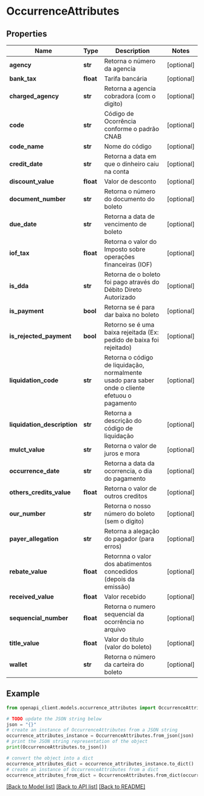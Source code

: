 # OccurrenceAttributes


## Properties

Name | Type | Description | Notes
------------ | ------------- | ------------- | -------------
**agency** | **str** | Retorna o número da agencia | [optional] 
**bank_tax** | **float** | Tarifa bancária | [optional] 
**charged_agency** | **str** | Retorna a agencia cobradora (com o digito) | [optional] 
**code** | **str** | Código de Ocorrência conforme o padrão CNAB | [optional] 
**code_name** | **str** | Nome do código | [optional] 
**credit_date** | **str** | Retorna a data em que o dinheiro caiu na conta | [optional] 
**discount_value** | **float** | Valor de desconto | [optional] 
**document_number** | **str** | Retorna o número do documento do boleto | [optional] 
**due_date** | **str** | Retorna a data de vencimento de boleto | [optional] 
**iof_tax** | **float** | Retorna o valor do Imposto sobre operações financeiras (IOF) | [optional] 
**is_dda** | **str** | Retorna de o boleto foi pago através do Débito Direto Autorizado | [optional] 
**is_payment** | **bool** | Retorna se é para dar baixa no boleto | [optional] 
**is_rejected_payment** | **bool** | Retorno se é uma baixa rejeitada (Ex: pedido de baixa foi rejeitado) | [optional] 
**liquidation_code** | **str** | Retorna o código de liquidação, normalmente usado para saber onde o cliente efetuou o pagamento | [optional] 
**liquidation_description** | **str** | Retorna a descrição do código de liquidação | [optional] 
**mulct_value** | **str** | Retorna o valor de juros e mora | [optional] 
**occurrence_date** | **str** | Retorna a data da ocorrencia, o dia do pagamento | [optional] 
**others_credits_value** | **float** | Retorna o valor de outros creditos | [optional] 
**our_number** | **str** | Retorna o nosso número do boleto (sem o digito) | [optional] 
**payer_allegation** | **str** | Retorna a alegação do pagador (para erros) | [optional] 
**rebate_value** | **float** | Retornna o valor dos abatimentos concedidos (depois da emissão) | [optional] 
**received_value** | **float** | Valor recebido | [optional] 
**sequencial_number** | **float** | Retorna o numero sequencial da ocorrência no arquivo | [optional] 
**title_value** | **float** | Valor do título (valor do boleto) | [optional] 
**wallet** | **str** | Retorna o número da carteira do boleto | [optional] 

## Example

```python
from openapi_client.models.occurrence_attributes import OccurrenceAttributes

# TODO update the JSON string below
json = "{}"
# create an instance of OccurrenceAttributes from a JSON string
occurrence_attributes_instance = OccurrenceAttributes.from_json(json)
# print the JSON string representation of the object
print(OccurrenceAttributes.to_json())

# convert the object into a dict
occurrence_attributes_dict = occurrence_attributes_instance.to_dict()
# create an instance of OccurrenceAttributes from a dict
occurrence_attributes_from_dict = OccurrenceAttributes.from_dict(occurrence_attributes_dict)
```
[[Back to Model list]](../README.md#documentation-for-models) [[Back to API list]](../README.md#documentation-for-api-endpoints) [[Back to README]](../README.md)


